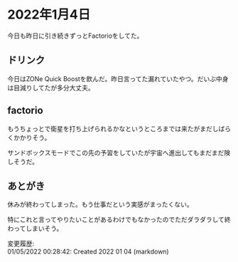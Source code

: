 # 2022年1月4日

今日も昨日に引き続きずっとFactorioをしてた。

## ドリンク

今日はZONe Quick Boostを飲んだ。昨日言ってた漏れていたやつ。だいぶ中身は目減りしてたが多分大丈夫。

## factorio

もうちょっとで衛星を打ち上げられるかなというところまでは来たがまだしばらくかかりそう。

サンドボックスモードでこの先の予習をしていたが宇宙へ進出してもまだまだ険しそうだ。

## あとがき

休みが終わってしまった。もう仕事だという実感がまったくない。

特にこれと言ってやりたいことがあるわけでもなかったのでただダラダラして終わってしまいそう。

変更履歴:  
01/05/2022 00:28:42: Created 2022 01 04 (markdown)  
